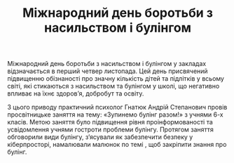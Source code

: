 ﻿---
title: Міжнародний день боротьби з насильством і булінгом
---

Міжнародний день боротьби з насильством і булінгом у закладах відзначається в перший четвер листопада. Цей день присвячений підвищенню обізнаності про значну кількість дітей та підлітків у всьому світі, які стикаються з насильством та булінгом у школі, що негативно впливає на їхнє здоров’я, добробут та освіту.

З цього приводу практичний психолог Гнатюк Андрій Степанович провів просвітницьке заняття на тему: «Зупинемо булінг разом!» з учнями 6-х класів. Метою заняття було підвищення рівня проінформованості та усвідомлення учнями гостроти проблеми булінгу. Протягом заняття обговорили види булінгу, з’ясували як забезпечити безпеку у кіберпросторі, намалювали малюнок по темі , щоб закріпити знання про булінг.

<slideshow />
